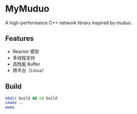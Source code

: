 # MyMuduo

A high-performance C++ network library inspired by muduo.

## Features

- Reactor 模型
- 多线程支持
- 高性能 Buffer
- 跨平台（Linux）

## Build

```bash
mkdir build && cd build
cmake ..
make